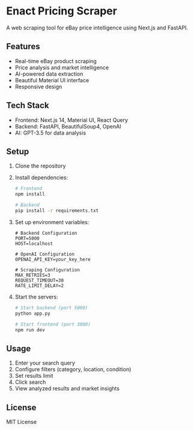 # Enact Pricing Scraper

A web scraping tool for eBay price intelligence using Next.js and FastAPI.

## Features

- Real-time eBay product scraping
- Price analysis and market intelligence
- AI-powered data extraction
- Beautiful Material UI interface
- Responsive design

## Tech Stack

- Frontend: Next.js 14, Material UI, React Query
- Backend: FastAPI, BeautifulSoup4, OpenAI
- AI: GPT-3.5 for data analysis

## Setup

1. Clone the repository
2. Install dependencies:
   ```bash
   # Frontend
   npm install

   # Backend
   pip install -r requirements.txt
   ```
3. Set up environment variables:
   ```
   # Backend Configuration
   PORT=5000
   HOST=localhost

   # OpenAI Configuration
   OPENAI_API_KEY=your_key_here

   # Scraping Configuration
   MAX_RETRIES=3
   REQUEST_TIMEOUT=30
   RATE_LIMIT_DELAY=2
   ```

4. Start the servers:
   ```bash
   # Start backend (port 5000)
   python app.py

   # Start frontend (port 3000)
   npm run dev
   ```

## Usage

1. Enter your search query
2. Configure filters (category, location, condition)
3. Set results limit
4. Click search
5. View analyzed results and market insights

## License

MIT License 